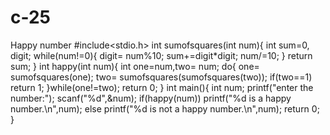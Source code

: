 # c-25
Happy number 
#include<stdio.h>
 int sumofsquares(int num){
 	int sum=0, digit;
 	while(num!=0){
 		digit= num%10;
 		sum+=digit*digit;
 		num/=10;
	 }
	 return sum;
 }
 int happy(int num){
 	int one=num,two= num;
 	do{
 		one= sumofsquares(one);
 		two= sumofsquares(sumofsquares(two));
 		if(two==1)
 		return 1;
	 }while(one!=two);
	 return 0;
 }
 int main(){
 	int num;
 	printf("enter the number:");
 	scanf("%d",&num);
 	if(happy(num))
 	   printf("%d is a happy number.\n",num);
 	else
 	   printf("%d is not a happy number.\n",num);
 	return 0;
 }
